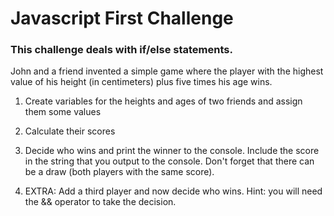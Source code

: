 # Javascript First Challenge
### This challenge deals with if/else statements.

John and a friend invented a simple game where the player with
the highest value of his height (in centimeters) plus five times
his age wins.

1. Create variables for the heights and ages of two friends and assign 
them some values
2. Calculate their scores
3. Decide who wins and print the winner to the console. Include the score
in the string that you output to the console. Don't forget that  there 
can be a draw (both players with the same score).

4. EXTRA: Add a third player and now decide who wins. Hint: you will 
need the && operator to take the decision.

